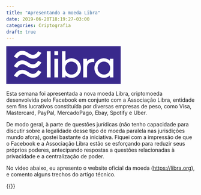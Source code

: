 ```yaml
---
title: "Apresentando a moeda Libra"
date: 2019-06-20T18:19:27-03:00
categories: Criptografia
draft: true
---
```


![](/images/libra-logo.png)

Esta semana foi apresentada a nova moeda Libra, criptomoeda desenvolvida pelo Facebook em conjunto com
a Associação Libra, entidade sem fins lucrativos constituída por diversas empresas de peso, como Visa, Mastercard,
PayPal, MercadoPago, Ebay, Spotify e Uber.

De modo geral, à parte de questões jurídicas (não tenho capacidade para discutir sobre a legalidade
desse tipo de moeda paralela nas jurisdições mundo afora), gostei bastante da iniciativa. Fiquei com a impressão de
que o Facebook e a Associação Libra estão se esforçando para reduzir seus próprios poderes, antecipando
respostas a questões relacionadas à privacidade e a centralização de poder.

No vídeo abaixo, eu apresento o website oficial da moeda (https://libra.org),
e comento alguns trechos do artigo técnico.

{{<youtube k7ezHSknyUA>}}
